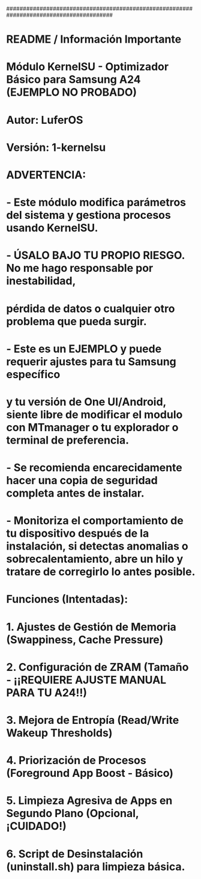  ########################################################################################
# README / Información Importante
# ########################################################################################
#
# Módulo KernelSU - Optimizador Básico para Samsung A24 (EJEMPLO NO PROBADO)
#
# Autor: LuferOS
# Versión: 1-kernelsu
#
# ADVERTENCIA:
# - Este módulo modifica parámetros del sistema y gestiona procesos usando KernelSU.
# - ÚSALO BAJO TU PROPIO RIESGO. No me hago responsable por inestabilidad,
#   pérdida de datos o cualquier otro problema que pueda surgir.
# - Este es un EJEMPLO y puede requerir ajustes para tu Samsung específico
#   y tu versión de One UI/Android, siente libre de modificar el modulo con MTmanager o tu explorador o terminal de preferencia.
# - Se recomienda encarecidamente hacer una copia de seguridad completa antes de instalar.
# - Monitoriza el comportamiento de tu dispositivo después de la instalación, si detectas anomalias o sobrecalentamiento, abre un hilo y tratare de corregirlo lo antes posible.
#
# Funciones (Intentadas):
# 1. Ajustes de Gestión de Memoria (Swappiness, Cache Pressure)
# 2. Configuración de ZRAM (Tamaño - ¡¡REQUIERE AJUSTE MANUAL PARA TU A24!!)
# 3. Mejora de Entropía (Read/Write Wakeup Thresholds)
# 4. Priorización de Procesos (Foreground App Boost - Básico)
# 5. Limpieza Agresiva de Apps en Segundo Plano (Opcional, ¡CUIDADO!)
# 6. Script de Desinstalación (uninstall.sh) para limpieza básica.
